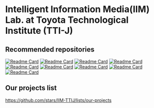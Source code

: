 # Intelligent Information Media(IIM) Lab. at Toyota Technological Institute (TTI-J)

<!--
**IIM-TTIJ/IIM-TTIJ** is a ✨ _special_ ✨ repository because its `README.md` (this file) appears on your GitHub profile.

Here are some ideas to get you started:

- 🔭 I’m currently working on ...
- 🌱 I’m currently learning ...
- 👯 I’m looking to collaborate on ...
- 🤔 I’m looking for help with ...
- 💬 Ask me about ...
- 📫 How to reach me: ...
- 😄 Pronouns: ...
- ⚡ Fun fact: ...
-->

## Recommended repositories
[![Readme Card](https://github-readme-stats.vercel.app/api/pin/?username=alterzero&repo=DBPN-Pytorch)](https://github.com/alterzero/DBPN-Pytorch)
[![Readme Card](https://github-readme-stats.vercel.app/api/pin/?username=alterzero&repo=RBPN-PyTorch)](https://github.com/alterzero/RBPN-PyTorch)
[![Readme Card](https://github-readme-stats.vercel.app/api/pin/?username=alterzero&repo=STARnet)](https://github.com/alterzero/STARnet)
[![Readme Card](https://github-readme-stats.vercel.app/api/pin/?username=alterzero&repo=DBPN-caffe)](https://github.com/alterzero/DBPN-caffe)
[![Readme Card](https://github-readme-stats.vercel.app/api/pin/?username=yuki-11&repo=CSSR)](https://github.com/Yuki-11/CSSR)
[![Readme Card](https://github-readme-stats.vercel.app/api/pin/?username=masashi-nagaya&repo=embryo-analysys)](https://github.com/masashi-nagaya/embryo-analysys)
[![Readme Card](https://github-readme-stats.vercel.app/api/pin/?username=kakitamedia&repo=drone_dataset)](https://github.com/kakitamedia/drone_dataset)
[![Readme Card](https://github-readme-stats.vercel.app/api/pin/?username=meaten&repo=MotionAug)](https://github.com/meaten/MotionAug)
[![Readme Card](https://github-readme-stats.vercel.app/api/pin/?username=rain58&repo=Boundary-aware-Image-Inpainting)](https://github.com/rain58/Boundary-aware-Image-Inpainting)

## Our projects list
https://github.com/stars/IIM-TTIJ/lists/our-projects

